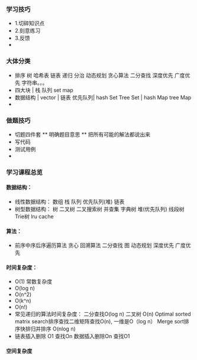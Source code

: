 ### 学习技巧
 * 1.切碎知识点
 * 2.刻意练习
 * 3.反馈
 * 
### 大体分类
 * 排序 树 哈希表 链表 递归 分治 动态规划 贪心算法 二分查找 深度优先 广度优先 字符串。。。
 * 四大块   |    栈        队列               set                  map
 * 数据结构 |  vector | 链表 优先队列| hash Set  Tree Set | hash Map  tree Map
 * 
### 做题技巧
 * 切题四件套
 **  明确题目意思
 **  把所有可能的解法都说出来
 * 写代码
 * 测试用例
 * 
### 学习课程总览
#### 数据结构：
 * 线性数据结构： 数组 栈 队列 优先队列(堆) 链表
 * 树型数据结构： 树 二叉树 二叉搜索树 并查集 字典树 堆(优先队列) 线段树  Trie树  lru cache
#### 算法：
 * 前序中序后序遍历算法 贪心 回溯算法 二分查找 图 动态规划 深度优先 广度优先
#### 时间复杂度：
 * O(1) 常数复杂度
 * O(log n)
 * O(n^2)
 * O(k^n)
 * O(n!)
 * 常见递归的算法时间复杂度： 二分查找O(log n) 二叉树 O(n) Optimal sorted matrix search排序查找二维矩阵查找O(n), 一维是O（log n） Merge sort排序快排归并排序 O(nlog n)
 * 链表插入删除 O1 查找On 数据插入删除On 查找O1
#### 空间复杂度
